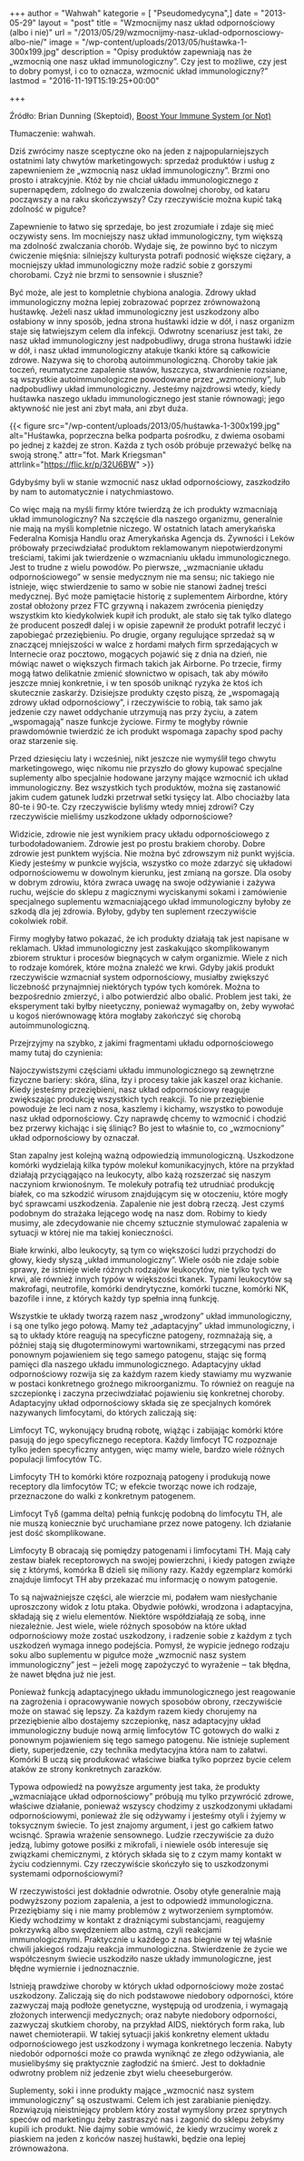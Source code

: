 +++
author = "Wahwah"
kategorie = [ "Pseudomedycyna",]
date = "2013-05-29"
layout = "post"
title = "Wzmocnijmy nasz układ odpornościowy (albo i nie)"
url = "/2013/05/29/wzmocnijmy-nasz-uklad-odpornosciowy-albo-nie/"
image = "/wp-content/uploads/2013/05/huśtawka-1-300x199.jpg"
description = "Opisy produktów zapewniają nas że „wzmocnią one nasz układ immunologiczny”. Czy jest to możliwe, czy jest to dobry pomysł, i co to oznacza, wzmocnić układ immunologiczny?"
lastmod = "2016-11-19T15:19:25+00:00"

+++

Źródło: Brian Dunning (Skeptoid), [Boost Your Immune System (or Not)][1]
  
Tłumaczenie: wahwah.

Dziś zwrócimy nasze sceptyczne oko na jeden z najpopularniejszych ostatnimi laty chwytów marketingowych: sprzedaż produktów i usług z zapewnieniem że „wzmocnią nasz układ immunologiczny”. Brzmi ono prosto i atrakcyjnie. Któż by nie chciał układu immunologicznego z supernapędem, zdolnego do zwalczenia dowolnej choroby, od kataru począwszy a na raku skończywszy? Czy rzeczywiście można kupić taką zdolność w pigułce?

<!--more-->Zapewnienie to łatwo się sprzedaje, bo jest zrozumiałe i zdaje się mieć oczywisty sens. Im mocniejszy nasz układ immunologiczny, tym większą ma zdolność zwalczania chorób. Wydaje się, że powinno być to niczym ćwiczenie mięśnia: silniejszy kulturysta potrafi podnosić większe ciężary, a mocniejszy układ immunologiczny może radzić sobie z gorszymi chorobami. Czyż nie brzmi to sensownie i słusznie?

Być może, ale jest to kompletnie chybiona analogia. Zdrowy układ immunologiczny można lepiej zobrazować poprzez zrównoważoną huśtawkę. Jeżeli nasz układ immunologiczny jest uszkodzony albo osłabiony w inny sposób, jedna strona huśtawki idzie w dół, i nasz organizm staje się łatwiejszym celem dla infekcji. Odwrotny scenariusz jest taki, że nasz układ immunologiczny jest nadpobudliwy, druga strona huśtawki idzie w dół, i nasz układ immunologiczny atakuje tkanki które są całkowicie zdrowe. Nazywa się to chorobą autoimmunologiczną. Choroby takie jak toczeń, reumatyczne zapalenie stawów, łuszczyca, stwardnienie rozsiane, są wszystkie autoimmunologiczne powodowane przez „wzmocniony”, lub nadpobudliwy układ immunologiczny. Jesteśmy najzdrowsi wtedy, kiedy huśtawka naszego układu immunologicznego jest stanie równowagi; jego aktywność nie jest ani zbyt mała, ani zbyt duża.

{{< figure src="/wp-content/uploads/2013/05/huśtawka-1-300x199.jpg" alt="Huśtawka, poprzeczna belka podparta pośrodku, z dwiema osobami po jednej z każdej ze stron. Każda z tych osób próbuje przeważyć belkę na swoją stronę." attr="fot. Mark Kriegsman" attrlink="https://flic.kr/p/32U6BW" >}}

Gdybyśmy byli w stanie wzmocnić nasz układ odpornościowy, zaszkodziło by nam to automatycznie i natychmiastowo.

Co więc mają na myśli firmy które twierdzą że ich produkty wzmacniają układ immunologiczny? Na szczęście dla naszego organizmu, generalnie nie mają na myśli kompletnie niczego. W ostatnich latach amerykańska Federalna Komisja Handlu oraz Amerykańska Agencja ds. Żywności i Leków próbowały przeciwdziałać produktom reklamowanym niepotwierdzonymi treściami, takimi jak twierdzenie o wzmacnianiu układu immunologicznego. Jest to trudne z wielu powodów. Po pierwsze, „wzmacnianie układu odpornościowego” w sensie medycznym nie ma sensu; nic takiego nie istnieje, więc stwierdzenie to samo w sobie nie stanowi żadnej treści medycznej. Być może pamiętacie historię z suplementem Airbordne, który został obłożony przez FTC grzywną i nakazem zwrócenia pieniędzy wszystkim kto kiedykolwiek kupił ich produkt, ale stało się tak tylko dlatego że producent poszedł dalej i w opisie zapewnił że produkt potrafił leczyć i zapobiegać przeziębieniu. Po drugie, organy regulujące sprzedaż są w znaczącej mniejszości w walce z hordami małych firm sprzedających w Internecie oraz pocztowo, mogących pojawić się z dnia na dzień, nie mówiąc nawet o większych firmach takich jak Airborne. Po trzecie, firmy mogą łatwo delikatnie zmienić słownictwo w opisach, tak aby mówiło jeszcze mniej konkretnie, i w ten sposób uniknąć ryzyka że ktoś ich skutecznie zaskarży. Dzisiejsze produkty często piszą, że „wspomagają zdrowy układ odpornościowy”, i rzeczywiście to robią, tak samo jak jedzenie czy nawet oddychanie utrzymują nas przy życiu, a zatem „wspomagają” nasze funkcje życiowe. Firmy te mogłyby równie prawdomównie twierdzić że ich produkt wspomaga zapachy spod pachy oraz starzenie się.

Przed dziesięciu laty i wcześniej, nikt jeszcze nie wymyślił tego chwytu marketingowego, więc nikomu nie przyszło do głowy kupować specjalne suplementy albo specjalnie hodowane jarzyny mające wzmocnić ich układ immunologiczny. Bez wszystkich tych produktów, można się zastanowić jakim cudem gatunek ludzki przetrwał setki tysięcy lat. Albo chociażby lata 80-te i 90-te. Czy rzeczywiście byliśmy wtedy mniej zdrowi? Czy rzeczywiście mieliśmy uszkodzone układy odpornościowe?

Widzicie, zdrowie nie jest wynikiem pracy układu odpornościowego z turbodoładowaniem. Zdrowie jest po prostu brakiem choroby. Dobre zdrowie jest punktem wyjścia. Nie można być zdrowszym niż punkt wyjścia. Kiedy jesteśmy w punkcie wyjścia, wszystko co może zdarzyć się układowi odpornościowemu w dowolnym kierunku, jest zmianą na gorsze. Dla osoby w dobrym zdrowiu, która zwraca uwagę na swoje odżywianie i zażywa ruchu, wejście do sklepu z magicznymi wyciskanymi sokami i zamówienie specjalnego suplementu wzmacniającego układ immunologiczny byłoby ze szkodą dla jej zdrowia. Byłoby, gdyby ten suplement rzeczywiście cokolwiek robił.

Firmy mogłyby łatwo pokazać, że ich produkty działają tak jest napisane w reklamach. Układ immunologiczny jest zaskakująco skomplikowanym zbiorem struktur i procesów biegnących w całym organizmie. Wiele z nich to rodzaje komórek, które można znaleźć we krwi. Gdyby jakiś produkt rzeczywiście wzmacniał system odpornościowy, musiałby zwiększyć liczebność przynajmniej niektórych typów tych komórek. Można to bezpośrednio zmierzyć, i albo potwierdzić albo obalić. Problem jest taki, że eksperyment taki byłby nieetyczny, ponieważ wymagałby on, żeby wywołać u kogoś nierównowagę która mogłaby zakończyć się chorobą autoimmunologiczną.

Przejrzyjmy na szybko, z jakimi fragmentami układu odpornościowego mamy tutaj do czynienia:

Najoczywistszymi częściami układu immunologicznego są zewnętrzne fizyczne bariery: skóra, ślina, łzy i procesy takie jak kaszel oraz kichanie. Kiedy jesteśmy przeziębieni, nasz układ odpornościowy reaguje zwiększając produkcję wszystkich tych reakcji. To nie przeziębienie powoduje że leci nam z nosa, kaszlemy i kichamy, wszystko to powoduje nasz układ odpornościowy. Czy naprawdę chcemy to wzmocnić i chodzić bez przerwy kichając i się śliniąc? Bo jest to właśnie to, co „wzmocniony” układ odpornościowy by oznaczał.

Stan zapalny jest kolejną ważną odpowiedzią immunologiczną. Uszkodzone komórki wydzielają kilka typów molekuł komunikacyjnych, które na przykład działają przyciągająco na leukocyty, albo każą rozszerzać się naszym naczyniom krwionośnym. Te molekuły potrafią też utrudniać produkcję białek, co ma szkodzić wirusom znajdującym się w otoczeniu, które mogły być sprawcami uszkodzenia. Zapalenie nie jest dobrą rzeczą. Jest czymś podobnym do strażaka lejącego wodę na nasz dom. Robimy to kiedy musimy, ale zdecydowanie nie chcemy sztucznie stymulować zapalenia w sytuacji w której nie ma takiej konieczności.

Białe krwinki, albo leukocyty, są tym co większości ludzi przychodzi do głowy, kiedy słyszą „układ immunologiczny”. Wiele osób nie zdaje sobie sprawy, że istnieje wiele różnych rodzajów leukocytów, nie tylko tych we krwi, ale również innych typów w większości tkanek. Typami leukocytów są makrofagi, neutrofile, komórki dendrytyczne, komórki tuczne, komórki NK, bazofile i inne, z których każdy typ spełnia inną funkcję.

Wszystkie te układy tworzą razem nasz „wrodzony” układ immunologiczny, i są one tylko jego połową. Mamy też „adaptacyjny” układ immunologiczny, i są to układy które reagują na specyficzne patogeny, rozmnażają się, a później stają się długoterminowymi wartownikami, strzegącymi nas przed ponownym pojawieniem się tego samego patogenu, stając się formą pamięci dla naszego układu immunologicznego. Adaptacyjny układ odpornościowy rozwija się za każdym razem kiedy stawiamy mu wyzwanie w postaci konkretnego groźnego mikroorganizmu. To również on reaguje na szczepionkę i zaczyna przeciwdziałać pojawieniu się konkretnej choroby. Adaptacyjny układ odpornościowy składa się ze specjalnych komórek nazywanych limfocytami, do których zaliczają się:

Limfocyt TC, wykonujący brudną robotę, wiążąc i zabijając komórki które pasują do jego specyficznego receptora. Każdy limfocyt TC rozpoznaje tylko jeden specyficzny antygen, więc mamy wiele, bardzo wiele różnych populacji limfocytów TC.

Limfocyty TH to komórki które rozpoznają patogeny i produkują nowe receptory dla limfocytów TC; w efekcie tworząc nowe ich rodzaje, przeznaczone do walki z konkretnym patogenem.

Limfocyt Tγδ (gamma delta) pełnią funkcję podobną do limfocytu TH, ale nie muszą koniecznie być uruchamiane przez nowe patogeny. Ich działanie jest dość skomplikowane.

Limfocyty B obracają się pomiędzy patogenami i limfocytami TH. Mają cały zestaw białek receptorowych na swojej powierzchni, i kiedy patogen zwiąże się z którymś, komórka B dzieli się miliony razy. Każdy egzemplarz komórki znajduje limfocyt TH aby przekazać mu informację o nowym patogenie.

To są najważniejsze części, ale wierzcie mi, podałem wam niesłychanie uproszczony widok z lotu ptaka. Obydwie połówki, wrodzona i adaptacyjna, składają się z wielu elementów. Niektóre współdziałają ze sobą, inne niezależnie. Jest wiele, wiele różnych sposobów na które układ odpornościowy może zostać uszkodzony, i radzenie sobie z każdym z tych uszkodzeń wymaga innego podejścia. Pomysł, że wypicie jednego rodzaju soku albo suplementu w pigułce może „wzmocnić nasz system immunologiczny” jest ‒ jeżeli mogę zapożyczyć to wyrażenie ‒ tak błędna, że nawet błędna już nie jest.

Ponieważ funkcją adaptacyjnego układu immunologicznego jest reagowanie na zagrożenia i opracowywanie nowych sposobów obrony, rzeczywiście może on stawać się lepszy. Za każdym razem kiedy chorujemy na przeziębienie albo dostajemy szczepionkę, nasz adaptacyjny układ immunologiczny buduje nową armię limfocytów TC gotowych do walki z ponownym pojawieniem się tego samego patogenu. Nie istnieje suplement diety, superjedzenie, czy technika medytacyjna która nam to załatwi. Komórki B uczą się produkować właściwe białka tylko poprzez bycie celem ataków ze strony konkretnych zarazków.

Typowa odpowiedź na powyższe argumenty jest taka, że produkty „wzmacniające układ odpornościowy” próbują mu tylko przywrócić zdrowe, właściwe działanie, ponieważ wszyscy chodzimy z uszkodzonymi układami odpornościowymi, ponieważ źle się odżywamy i jesteśmy otyli i żyjemy w toksycznym świecie. To jest znajomy argument, i jest go całkiem łatwo wcisnąć. Sprawia wrażenie sensownego. Ludzie rzeczywiście za dużo jedzą, lubimy gotowe posiłki z mikrofali, i niewiele osób interesuje się związkami chemicznymi, z których składa się to z czym mamy kontakt w życiu codziennymi. Czy rzeczywiście skończyło się to uszkodzonymi systemami odpornościowymi?

W rzeczywistości jest dokładnie odwrotnie. Osoby otyłe generalnie mają podwyższony poziom zapalenia, a jest to odpowiedź immunologiczna. Przeziębiamy się i nie mamy problemów z wytworzeniem symptomów. Kiedy wchodzimy w kontakt z drażniącymi substancjami, reagujemy pokrzywką albo swędzeniem albo astmą, czyli reakcjami immunologicznymi. Praktycznie u każdego z nas biegnie w tej właśnie chwili jakiegoś rodzaju reakcja immunologiczna. Stwierdzenie że życie we współczesnym świecie uszkodziło nasze układy immunologiczne, jest błędne wymiernie i jednoznacznie.

Istnieją prawdziwe choroby w których układ odpornościowy może zostać uszkodzony. Zaliczają się do nich podstawowe niedobory odporności, które zazwyczaj mają podłoże genetyczne, występują od urodzenia, i wymagają złożonych interwencji medycznych; oraz nabyte niedobory odporności, zazwyczaj skutkiem choroby, na przykład AIDS, niektórych form raka, lub nawet chemioterapii. W takiej sytuacji jakiś konkretny element układu odpornościowego jest uszkodzony i wymaga konkretnego leczenia. Nabyty niedobór odporności może co prawda wyniknąć ze złego odżywiania, ale musielibyśmy się praktycznie zagłodzić na śmierć. Jest to dokładnie odwrotny problem niż jedzenie zbyt wielu cheeseburgerów.

Suplementy, soki i inne produkty mające „wzmocnić nasz system immunologiczny” są oszustwami. Celem ich jest zarabianie pieniędzy. Rozwiązują nieistniejący problem który został wymyślony przez sprytnych speców od marketingu żeby zastraszyć nas i zagonić do sklepu żebyśmy kupili ich produkt. Nie dajmy sobie wmówić, że kiedy wrzucimy worek z piaskiem na jeden z końców naszej huśtawki, będzie ona lepiej zrównoważona.

 [1]: http://skeptoid.com/episodes/4227 "Boost Your Immune System (or Not)"
